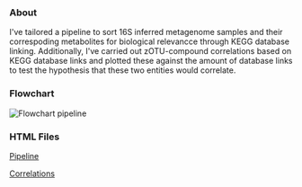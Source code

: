 ### About
I've tailored a pipeline to sort 16S inferred metagenome samples and their correspoding metabolites for biological relevancce through KEGG database linking.
Additionally, I've carried out zOTU-compound correlations based on KEGG database links and plotted these against the amount of database links to test the hypothesis that these two entities would correlate.

### Flowchart
![Flowchart pipeline](https://user-images.githubusercontent.com/77670585/105363794-b7e42300-5bfc-11eb-964c-bf4f14849dc0.jpg)

### HTML Files 
[Pipeline](Pipeline_final_anon.html)

[Correlations](Correlations_final_anon.html)

